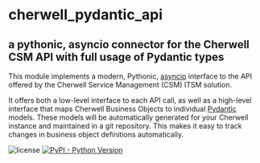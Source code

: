 # cherwell_pydantic_api
## a pythonic, asyncio connector for the Cherwell CSM API with full usage of Pydantic types

This module implements a modern, Pythonic, [asyncio](https://docs.python.org/3/library/asyncio.html) interface to the API offered by the Cherwell Service Management (CSM) ITSM solution.

It offers both a low-level interface to each API call, as well as a high-level interface that maps Cherwell Business Objects to individual [Pydantic](https://docs.pydantic.dev/) models. These models will be automatically generated for your Cherwell instance and maintained in a git repository. This makes it easy to track changes in business object definitions automatically.

![license](https://img.shields.io/github/license/dataway/cherwell_pydantic_api.svg)
[![PyPI - Python Version](https://img.shields.io/pypi/pyversions/cherwell-pydantic-api)](https://pypi.python.org/pypi/cherwell-pydantic-api)
